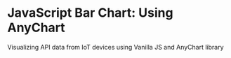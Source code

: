 # JavaScript Bar Chart: Using AnyChart

Visualizing API data from IoT devices using Vanilla JS and AnyChart library

